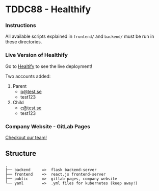 # TDDC88 - Healthify

### Instructions
All available scripts explained in `frontend/` and `backend/` must be run in these directories.


### Live Version of Healthify
Go to [Healtify](http://tddc88-company-2-2020.kubernetes-public.it.liu.se) to see the live deployment!

Two accounts added:
1. Parent
   - p@test.se
   - test123
2. Child
   - c@test.se
   - test123

### Company Website - GitLab Pages
[Checkout our team!](https://tddc88-company-2-2020.gitlab-pages.liu.se/deploy/)

## Structure

```
.
├── backend     =>  flask backend-server
├── frontend    =>  react.js frontend-server 
├── public      =>  gitlab-pages, company website
└── yaml        =>  .yml files for kubernetes (keep away!)
````